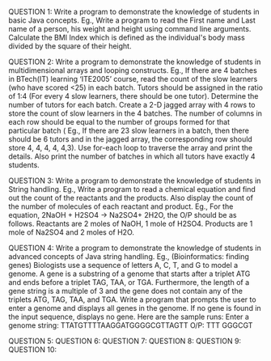 QUESTION 1:
Write a program to demonstrate the knowledge of students in basic Java concepts. Eg., Write a program to read the First name and Last name of a person, his weight and height using command line arguments. Calculate the BMI Index which is defined as the individual's body mass divided by the square of their height.

QUESTION 2:
Write a program to demonstrate the knowledge of students in multidimensional arrays and looping constructs. Eg., If there are 4 batches in BTech(IT) learning ‘ITE2005’ course, read the count of the slow learners (who have scored <25) in each batch. Tutors should be assigned in the ratio of 1:4 (For every 4 slow learners, there should be one tutor). Determine the number of tutors for each batch. Create a 2-D jagged array with 4 rows to store the count of slow learners in the 4 batches. The number of columns in each row should be equal to the number of groups formed for that particular batch ( Eg., If there are 23 slow learners in a batch, then there should be 6 tutors and in the jagged array, the corresponding row should store 4, 4, 4, 4, 4,3). Use for-each loop to traverse the array and print the details. Also print the number of batches in which all tutors have exactly 4 students.

QUESTION 3:
Write a program to demonstrate the knowledge of students in String handling. Eg., Write a program to read a chemical equation and find out the count of the reactants and the products. Also display the count of the number of molecules of each reactant and product.
Eg., For the equation, 2NaOH + H2SO4 -> Na2SO4+ 2H2O, the O/P should be as follows.
Reactants are 2 moles of NaOH, 1 mole of H2SO4.
Products are 1 mole of Na2SO4 and 2 moles of H2O.

QUESTION 4:
Write a program to demonstrate the knowledge of students in advanced concepts of Java string handling. Eg., (Bioinformatics: finding genes) Biologists use a sequence of letters A, C, T, and G to model a genome. A gene is a substring of a genome that starts after a triplet ATG and ends before a triplet TAG, TAA, or TGA. Furthermore, the length of a gene string is a multiple of 3 and the gene does not contain any of the triplets ATG, TAG, TAA, and TGA. Write a program that prompts the user to enter a genome and displays all genes in the genome. If no gene is found in the input sequence, displays no gene. Here are the sample runs: 
Enter a genome string: TTATGTTTTAAGGATGGGGCGTTAGTT
O/P: TTT
GGGCGT

QUESTION 5:
QUESTION 6:
QUESTION 7:
QUESTION 8:
QUESTION 9:
QUESTION 10:

